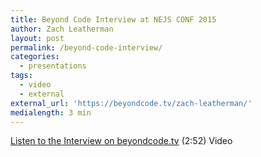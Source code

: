 ```yaml
---
title: Beyond Code Interview at NEJS CONF 2015
author: Zach Leatherman
layout: post
permalink: /beyond-code-interview/
categories:
  - presentations
tags:
  - video
  - external
external_url: 'https://beyondcode.tv/zach-leatherman/'
medialength: 3 min
---
```


[Listen to the Interview on beyondcode.tv](https://beyondcode.tv/zach-leatherman/) (2:52) <span class="tag video">Video</span>
